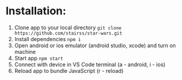 <h1>Installation:</h1>

 1. Clone app to your local directory `git clone https://github.com/stairss/star-wars.git`
2. Install dependencies `npm i`
3. Open android or ios emulator (android studio, xcode) and turn on machine
4.  Start app `npm start`
5. Connect with device in VS Code terminal (a - android, i - ios)
6. Reload app to bundle JavaScript (r - reload)
